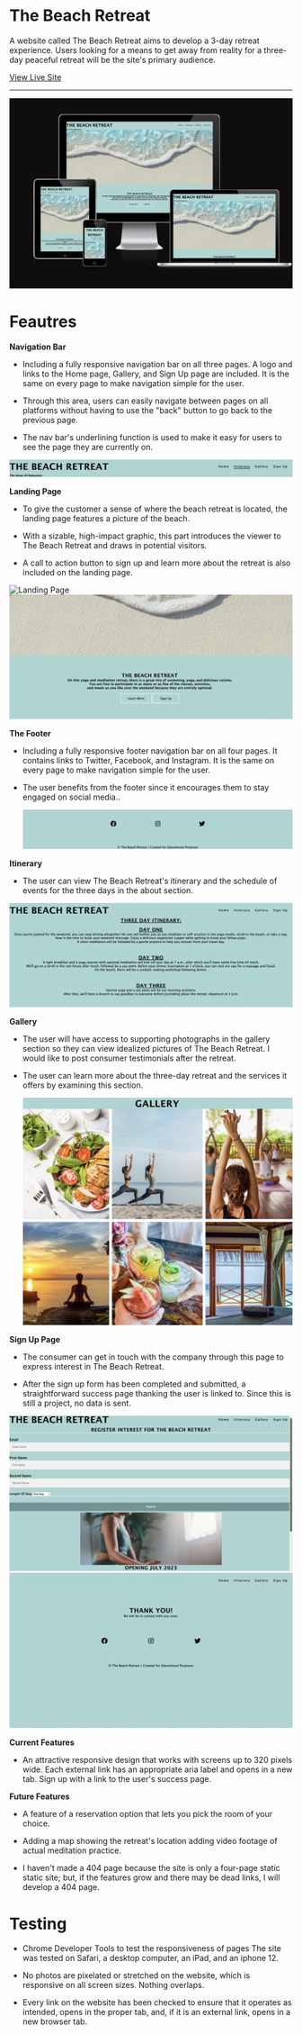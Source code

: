 # The Beach Retreat

A website called The Beach Retreat aims to develop a 3-day retreat experience. Users looking for a means to get away from reality for a three-day peaceful retreat will be the site's primary audience.

[View Live Site](https://chloekeenan.github.io/project-1/)

  
 ****** 
 ![Responsive Mockup](assets/images/responsive.png)

  
# Feautres

**Navigation Bar** 

- Including a fully responsive navigation bar on all three pages. A logo and links to the Home page, Gallery, and Sign Up page are included. It is the same on every page to make navigation simple for the user. 

- Through this area, users can easily navigate between pages on all platforms without having to use the "back" button to go back to the previous page. 

- The nav bar's underlining function is used to make it easy for users to see the page they are currently on. 

 ![Navigation Bar](assets/images/nav%20.png)


**Landing Page**
- To give the customer a sense of where the beach retreat is located, the landing page features a picture of the beach.

- With a sizable, high-impact graphic, this part introduces the viewer to The Beach Retreat and draws in potential visitors.

- A call to action button to sign up and learn more about the retreat is also included on the landing page.

 ![Landing Page](assets/images/landing%201.png)
  ![Landing Page](assets/images/landing%202.png)


**The Footer**

- Including a fully responsive footer navigation bar on all four pages. It contains links to Twitter, Facebook, and Instagram. It is the same on every page to make navigation simple for the user.

- The user benefits from the footer since it encourages them to stay engaged on social media..

  ![Footer](assets/images/footer.png)


**Itinerary** 
 - The user can view The Beach Retreat's itinerary and the schedule of events for the three days in the about section.


  ![Itinerary](assets/images/itin.html.png)

 
  **Gallery** 
  - The user will have access to supporting photographs in the gallery section so they can view idealized pictures of The Beach Retreat.
   I would like to post consumer testimonials after the retreat.

- The user can learn more about the three-day retreat and the services it offers by examining this section.

  ![Gallery](assets/images/readme-gallery.png)


**Sign Up Page**

 - The consumer can get in touch with the company through this page to express interest in The Beach Retreat.

 - After the sign up form has been completed and submitted, a straightforward success page thanking the user is linked to. Since this is still a project, no data is sent.

  ![Sign Up](assets/images/readme-signup.png)
    ![Thank You](assets/images/thanks.png)



**Current Features**
 
 - An attractive responsive design that works with screens up to 320 pixels wide.
Each external link has an appropriate aria label and opens in a new tab.
Sign up with a link to the user's success page.


**Future Features**

- A feature of a reservation option that lets you pick the room of your choice.

- Adding a map showing the retreat's location
adding video footage of actual meditation practice.

- I haven't made a 404 page because the site is only a four-page static static site; but, if the features grow and there may be dead links, I will develop a 404 page.


# Testing 

- Chrome Developer Tools to test the responsiveness of pages The site was tested on Safari, a desktop computer, an iPad, and an iphone 12.

- No photos are pixelated or stretched on the website, which is responsive on all screen sizes. Nothing overlaps.

- Every link on the website has been checked to ensure that it operates as intended, opens in the proper tab, and, if it is an external link, opens in a new browser tab.


